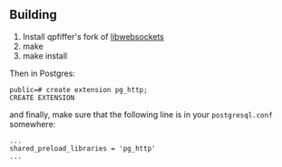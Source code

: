 Building
--------

1. Install qpfiffer's fork of [libwebsockets](https://github.com/qpfiffer/libwebsockets)
1. make
1. make install

Then in Postgres:

````
public=# create extension pg_http;
CREATE EXTENSION

````

and finally, make sure that the following line is in your `postgresql.conf`
somewhere:

````
...
shared_preload_libraries = 'pg_http'
...
````
